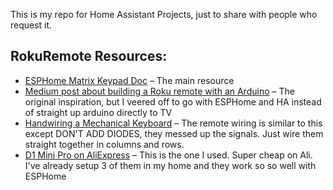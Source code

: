 This is my repo for Home Assistant Projects, just to share with people who request it.

## RokuRemote Resources:
- [ESPHome Matrix Keypad Doc](https://esphome.io/components/matrix_keypad.html) – The main resource
- [Medium post about building a Roku remote with an Arduino](https://medium.com/@nchourrout/building-a-better-and-bulkier-roku-remote-fa34bcb185c3) – The original inspiration, but I veered off to go with ESPHome and HA instead of straight up arduino directly to TV
- [Handwiring a Mechanical Keyboard](https://www.crackedthecode.co/a-complete-guide-to-building-a-hand-wired-keyboard/) – The remote wiring is similar to this except DON'T ADD DIODES, they messed up the signals. Just wire them straight together in columns and rows.
- [D1 Mini Pro on AliExpress](https://www.aliexpress.us/item/2251832465432818.html?pdp_ext_f=%7B%22sku_id%22:%2212000029435238220%22%7D) – This is the one I used. Super cheap on Ali. I've already setup 3 of them in my home and they work so so well with ESPHome
